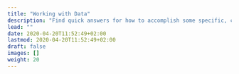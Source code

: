 ```yaml
---
title: "Working with Data"
description: "Find quick answers for how to accomplish some specific, common tasks with Doks."
lead: ""
date: 2020-04-20T11:52:49+02:00
lastmod: 2020-04-20T11:52:49+02:00
draft: false
images: []
weight: 20
---
```


